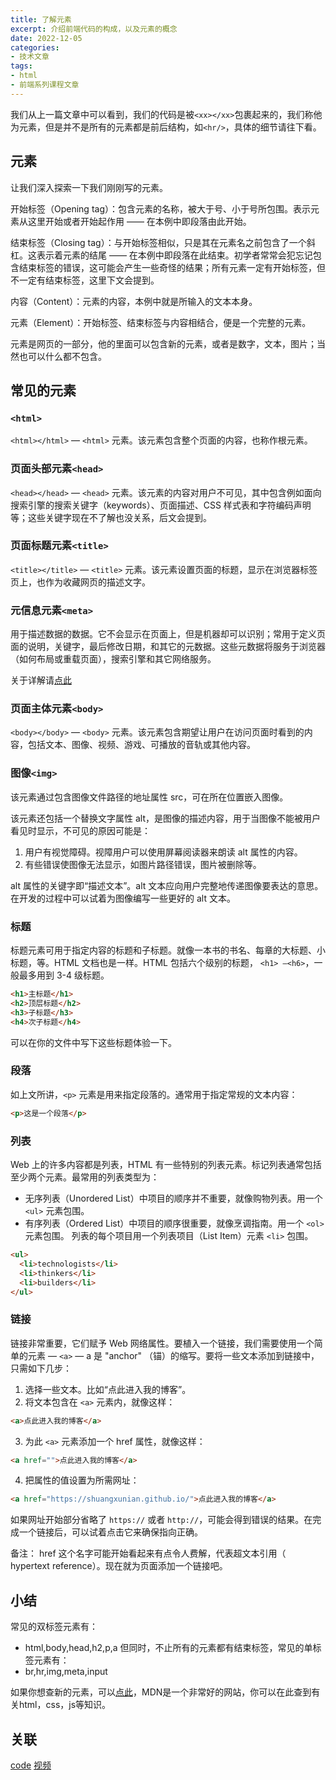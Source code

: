 ```yaml
---
title: 了解元素
excerpt: 介绍前端代码的构成，以及元素的概念
date: 2022-12-05
categories:
- 技术文章
tags:
- html
- 前端系列课程文章
---
```


我们从上一篇文章中可以看到，我们的代码是被`<xx></xx>`包裹起来的，我们称他为元素，但是并不是所有的元素都是前后结构，如`<hr/>`，具体的细节请往下看。

## 元素
让我们深入探索一下我们刚刚写的元素。

开始标签（Opening tag）：包含元素的名称，被大于号、小于号所包围。表示元素从这里开始或者开始起作用 —— 在本例中即段落由此开始。

结束标签（Closing tag）：与开始标签相似，只是其在元素名之前包含了一个斜杠。这表示着元素的结尾 —— 在本例中即段落在此结束。初学者常常会犯忘记包含结束标签的错误，这可能会产生一些奇怪的结果；所有元素一定有开始标签，但不一定有结束标签，这里下文会提到。

内容（Content）：元素的内容，本例中就是所输入的文本本身。

元素（Element）：开始标签、结束标签与内容相结合，便是一个完整的元素。

元素是网页的一部分，他的里面可以包含新的元素，或者是数字，文本，图片；当然也可以什么都不包含。 


## 常见的元素
### `<html>`
`<html></html>` — `<html>` 元素。该元素包含整个页面的内容，也称作根元素。

### 页面头部元素`<head>`
`<head></head>` — `<head>` 元素。该元素的内容对用户不可见，其中包含例如面向搜索引擎的搜索关键字（keywords）、页面描述、CSS 样式表和字符编码声明等；这些关键字现在不了解也没关系，后文会提到。

### 页面标题元素`<title>`
`<title></title>` — `<title>` 元素。该元素设置页面的标题，显示在浏览器标签页上，也作为收藏网页的描述文字。

### 元信息元素`<meta>`
用于描述数据的数据。它不会显示在页面上，但是机器却可以识别；常用于定义页面的说明，关键字，最后修改日期，和其它的元数据。这些元数据将服务于浏览器（如何布局或重载页面），搜索引擎和其它网络服务。

关于详解请[点此]()

### 页面主体元素`<body>`
`<body></body>` — `<body>` 元素。该元素包含期望让用户在访问页面时看到的内容，包括文本、图像、视频、游戏、可播放的音轨或其他内容。

### 图像`<img>`
该元素通过包含图像文件路径的地址属性 src，可在所在位置嵌入图像。

该元素还包括一个替换文字属性 alt，是图像的描述内容，用于当图像不能被用户看见时显示，不可见的原因可能是：
1. 用户有视觉障碍。视障用户可以使用屏幕阅读器来朗读 alt 属性的内容。
2. 有些错误使图像无法显示，如图片路径错误，图片被删除等。

alt 属性的关键字即“描述文本”。alt 文本应向用户完整地传递图像要表达的意思。在开发的过程中可以试着为图像编写一些更好的 alt 文本。

### 标题
标题元素可用于指定内容的标题和子标题。就像一本书的书名、每章的大标题、小标题，等。HTML 文档也是一样。HTML 包括六个级别的标题， `<h1> –<h6>`，一般最多用到 3-4 级标题。
```html
<h1>主标题</h1>
<h2>顶层标题</h2>
<h3>子标题</h3>
<h4>次子标题</h4>
```

可以在你的文件中写下这些标题体验一下。

### 段落
如上文所讲，`<p>` 元素是用来指定段落的。通常用于指定常规的文本内容：
```html
<p>这是一个段落</p>
```

### 列表
Web 上的许多内容都是列表，HTML 有一些特别的列表元素。标记列表通常包括至少两个元素。最常用的列表类型为：
- 无序列表（Unordered List）中项目的顺序并不重要，就像购物列表。用一个 `<ul>` 元素包围。
- 有序列表（Ordered List）中项目的顺序很重要，就像烹调指南。用一个 `<ol>` 元素包围。
列表的每个项目用一个列表项目（List Item）元素 `<li>` 包围。
```html
<ul>
  <li>technologists</li>
  <li>thinkers</li>
  <li>builders</li>
</ul>
```

### 链接
链接非常重要，它们赋予 Web 网络属性。要植入一个链接，我们需要使用一个简单的元素 — `<a>` — a 是 "anchor" （锚）的缩写。要将一些文本添加到链接中，只需如下几步：
1. 选择一些文本。比如“点此进入我的博客”。
2. 将文本包含在 `<a>` 元素内，就像这样：
```html
<a>点此进入我的博客</a>
```
3. 为此 `<a>` 元素添加一个 href 属性，就像这样：
```html
<a href="">点此进入我的博客</a>
```
4. 把属性的值设置为所需网址：
```html
<a href="https://shuangxunian.github.io/">点此进入我的博客</a>
```

如果网址开始部分省略了 `https://` 或者 `http://`，可能会得到错误的结果。在完成一个链接后，可以试着点击它来确保指向正确。

备注： href 这个名字可能开始看起来有点令人费解，代表超文本引用（ hypertext reference）。现在就为页面添加一个链接吧。

## 小结
常见的双标签元素有：
- html,body,head,h2,p,a
但同时，不止所有的元素都有结束标签，常见的单标签元素有：
- br,hr,img,meta,input

如果你想查新的元素，可以[点此](https://developer.mozilla.org/zh-CN/docs/Web)，MDN是一个非常好的网站，你可以在此查到有关html，css，js等知识。

## 关联
[code](https://github.com/shuangxunian/teaching-FE/blob/main/1/2.html)
[视频](https://space.bilibili.com/391117803)
